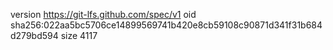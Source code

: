 version https://git-lfs.github.com/spec/v1
oid sha256:022aa5bc5706ce14899569741b420e8cb59108c90871d341f31b684d279bd594
size 4117
